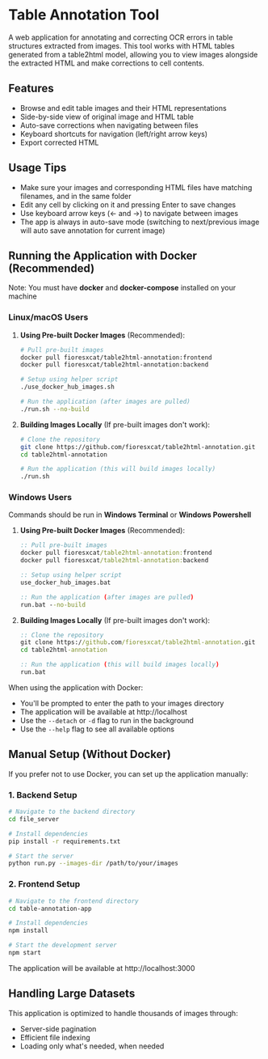 # Table Annotation Tool

A web application for annotating and correcting OCR errors in table structures extracted from images. This tool works with HTML tables generated from a table2html model, allowing you to view images alongside the extracted HTML and make corrections to cell contents.

## Features

- Browse and edit table images and their HTML representations
- Side-by-side view of original image and HTML table
- Auto-save corrections when navigating between files
- Keyboard shortcuts for navigation (left/right arrow keys)
- Export corrected HTML

## Usage Tips

- Make sure your images and corresponding HTML files have matching filenames, and in the same folder
- Edit any cell by clicking on it and pressing Enter to save changes
- Use keyboard arrow keys (← and →) to navigate between images
- The app is always in auto-save mode (switching to next/previous image will auto save annotation for current image)

## Running the Application with Docker (Recommended)

Note: You must have **docker** and **docker-compose** installed on your machine

### Linux/macOS Users

1. **Using Pre-built Docker Images** (Recommended):
   ```bash
   # Pull pre-built images
   docker pull fioresxcat/table2html-annotation:frontend
   docker pull fioresxcat/table2html-annotation:backend
   
   # Setup using helper script
   ./use_docker_hub_images.sh
   
   # Run the application (after images are pulled)
   ./run.sh --no-build
   ```

2. **Building Images Locally** (If pre-built images don't work):
   ```bash
   # Clone the repository
   git clone https://github.com/fioresxcat/table2html-annotation.git
   cd table2html-annotation
   
   # Run the application (this will build images locally)
   ./run.sh
   ```

### Windows Users

Commands should be run in **Windows Terminal** or **Windows Powershell**

1. **Using Pre-built Docker Images** (Recommended):
   ```cmd
   :: Pull pre-built images
   docker pull fioresxcat/table2html-annotation:frontend
   docker pull fioresxcat/table2html-annotation:backend
   
   :: Setup using helper script
   use_docker_hub_images.bat
   
   :: Run the application (after images are pulled)
   run.bat --no-build
   ```

2. **Building Images Locally** (If pre-built images don't work):
   ```cmd
   :: Clone the repository
   git clone https://github.com/fioresxcat/table2html-annotation.git
   cd table2html-annotation
   
   :: Run the application (this will build images locally)
   run.bat
   ```

When using the application with Docker:
- You'll be prompted to enter the path to your images directory
- The application will be available at http://localhost
- Use the `--detach` or `-d` flag to run in the background
- Use the `--help` flag to see all available options

## Manual Setup (Without Docker)

If you prefer not to use Docker, you can set up the application manually:

### 1. Backend Setup

```bash
# Navigate to the backend directory
cd file_server

# Install dependencies
pip install -r requirements.txt

# Start the server
python run.py --images-dir /path/to/your/images
```

### 2. Frontend Setup

```bash
# Navigate to the frontend directory
cd table-annotation-app

# Install dependencies
npm install

# Start the development server
npm start
```

The application will be available at http://localhost:3000


## Handling Large Datasets

This application is optimized to handle thousands of images through:
- Server-side pagination
- Efficient file indexing
- Loading only what's needed, when needed 
